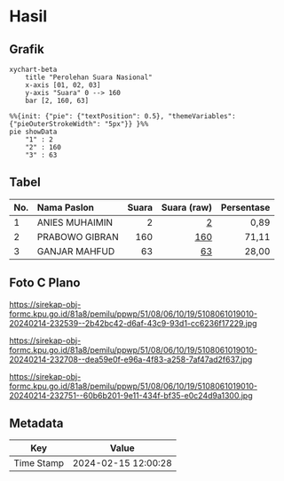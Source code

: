 # Hasil

## Grafik

```mermaid
xychart-beta
    title "Perolehan Suara Nasional"
    x-axis [01, 02, 03]
    y-axis "Suara" 0 --> 160
    bar [2, 160, 63]
```

```mermaid
%%{init: {"pie": {"textPosition": 0.5}, "themeVariables": {"pieOuterStrokeWidth": "5px"}} }%%
pie showData
    "1" : 2
    "2" : 160
    "3" : 63
```

## Tabel

| No. | Nama Paslon    | Suara | Suara (raw) | Persentase |
|:--- |:-------------- | -----:| -----------:| ----------:|
| 1   | ANIES MUHAIMIN | 2     | [2][p-1]    | 0,89       |
| 2   | PRABOWO GIBRAN | 160   | [160][p-2]  | 71,11      |
| 3   | GANJAR MAHFUD  | 63    | [63][p-3]   | 28,00      |


[p-1]: https://github.com/gigit-pemilu/pemilu-2024/blob/main/pilpres/hitung-suara/sub/51-bali/sub/08-buleleng/sub/06-buleleng/sub/1019-banyuning/sub/010-tps/sub/paslon-1.txt
[p-2]: https://github.com/gigit-pemilu/pemilu-2024/blob/main/pilpres/hitung-suara/sub/51-bali/sub/08-buleleng/sub/06-buleleng/sub/1019-banyuning/sub/010-tps/sub/paslon-2.txt
[p-3]: https://github.com/gigit-pemilu/pemilu-2024/blob/main/pilpres/hitung-suara/sub/51-bali/sub/08-buleleng/sub/06-buleleng/sub/1019-banyuning/sub/010-tps/sub/paslon-3.txt

## Foto C Plano

https://sirekap-obj-formc.kpu.go.id/81a8/pemilu/ppwp/51/08/06/10/19/5108061019010-20240214-232539--2b42bc42-d6af-43c9-93d1-cc6236f17229.jpg

https://sirekap-obj-formc.kpu.go.id/81a8/pemilu/ppwp/51/08/06/10/19/5108061019010-20240214-232708--dea59e0f-e96a-4f83-a258-7af47ad2f637.jpg

https://sirekap-obj-formc.kpu.go.id/81a8/pemilu/ppwp/51/08/06/10/19/5108061019010-20240214-232751--60b6b201-9e11-434f-bf35-e0c24d9a1300.jpg


## Metadata

| Key        | Value               |
| ---------- | ------------------- |
| Time Stamp | 2024-02-15 12:00:28 |



